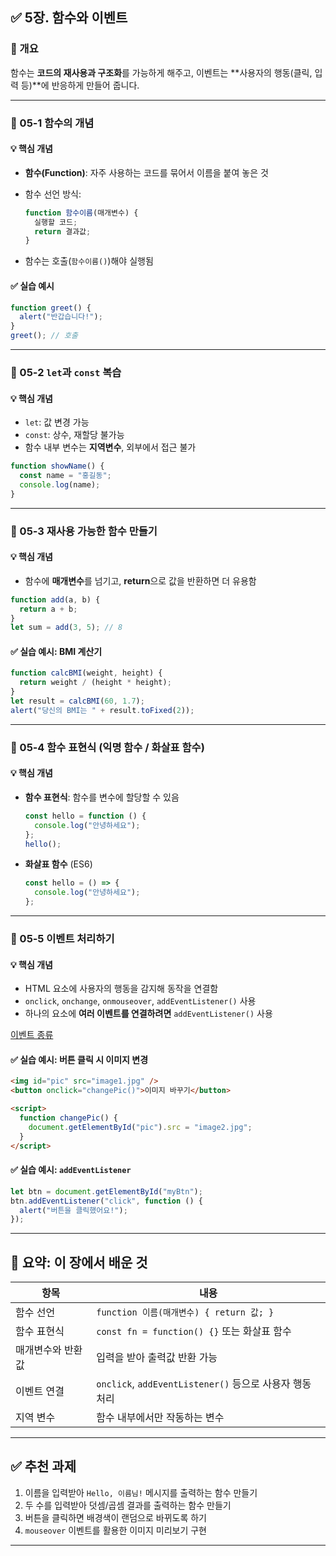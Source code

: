 ## ✅ 5장. 함수와 이벤트

### 📌 개요

함수는 **코드의 재사용과 구조화**를 가능하게 해주고, 이벤트는 \*\*사용자의 행동(클릭, 입력 등)\*\*에 반응하게 만들어 줍니다.

---

### 🔸 05‑1 함수의 개념

#### 💡 핵심 개념

- **함수(Function)**: 자주 사용하는 코드를 묶어서 이름을 붙여 놓은 것
- 함수 선언 방식:

  ```js
  function 함수이름(매개변수) {
    실행할 코드;
    return 결과값;
  }
  ```

- 함수는 호출(`함수이름()`)해야 실행됨

#### ✅ 실습 예시

```js
function greet() {
  alert("반갑습니다!");
}
greet(); // 호출
```

---

### 🔸 05‑2 `let`과 `const` 복습

#### 💡 핵심 개념

- `let`: 값 변경 가능
- `const`: 상수, 재할당 불가능
- 함수 내부 변수는 **지역변수**, 외부에서 접근 불가

```js
function showName() {
  const name = "홍길동";
  console.log(name);
}
```

---

### 🔸 05‑3 재사용 가능한 함수 만들기

#### 💡 핵심 개념

- 함수에 **매개변수**를 넘기고, **return**으로 값을 반환하면 더 유용함

```js
function add(a, b) {
  return a + b;
}
let sum = add(3, 5); // 8
```

#### ✅ 실습 예시: BMI 계산기

```js
function calcBMI(weight, height) {
  return weight / (height * height);
}
let result = calcBMI(60, 1.7);
alert("당신의 BMI는 " + result.toFixed(2));
```

---

### 🔸 05‑4 함수 표현식 (익명 함수 / 화살표 함수)

#### 💡 핵심 개념

- **함수 표현식**: 함수를 변수에 할당할 수 있음

  ```js
  const hello = function () {
    console.log("안녕하세요");
  };
  hello();
  ```

- **화살표 함수** (ES6)

  ```js
  const hello = () => {
    console.log("안녕하세요");
  };
  ```

---

### 🔸 05‑5 이벤트 처리하기

#### 💡 핵심 개념

- HTML 요소에 사용자의 행동을 감지해 동작을 연결함
- `onclick`, `onchange`, `onmouseover`, `addEventListener()` 사용
- 하나의 요소에 **여러 이벤트를 연결하려면** `addEventListener()` 사용

[이벤트 종류](https://velog.io/@hyhy9501/%EC%9B%B9-%EA%B0%9C%EB%B0%9C-%EA%B8%B0%EC%B4%88-%EC%9E%90%EB%B0%94%EC%8A%A4%ED%81%AC%EB%A6%BD%ED%8A%B8-9.-Event-%EC%A2%85%EB%A5%98)

#### ✅ 실습 예시: 버튼 클릭 시 이미지 변경

```html
<img id="pic" src="image1.jpg" />
<button onclick="changePic()">이미지 바꾸기</button>

<script>
  function changePic() {
    document.getElementById("pic").src = "image2.jpg";
  }
</script>
```

#### ✅ 실습 예시: `addEventListener`

```js
let btn = document.getElementById("myBtn");
btn.addEventListener("click", function () {
  alert("버튼을 클릭했어요!");
});
```

---

## 📘 요약: 이 장에서 배운 것

| 항목              | 내용                                                    |
| ----------------- | ------------------------------------------------------- |
| 함수 선언         | `function 이름(매개변수) { return 값; }`                |
| 함수 표현식       | `const fn = function() {}` 또는 화살표 함수             |
| 매개변수와 반환값 | 입력을 받아 출력값 반환 가능                            |
| 이벤트 연결       | `onclick`, `addEventListener()` 등으로 사용자 행동 처리 |
| 지역 변수         | 함수 내부에서만 작동하는 변수                           |

---

## ✅ 추천 과제

1. 이름을 입력받아 `Hello, 이름님!` 메시지를 출력하는 함수 만들기
2. 두 수를 입력받아 덧셈/곱셈 결과를 출력하는 함수 만들기
3. 버튼을 클릭하면 배경색이 랜덤으로 바뀌도록 하기
4. `mouseover` 이벤트를 활용한 이미지 미리보기 구현

---
